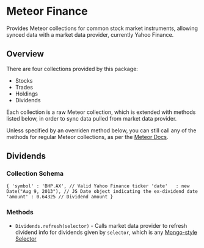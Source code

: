 Meteor Finance
======
Provides Meteor collections for common stock market instruments, allowing synced data with a market data provider, currently Yahoo Finance.

Overview
------
There are four collections provided by this package:
- Stocks
- Trades
- Holdings
- Dividends

Each collection is a raw Meteor collection, which is extended with methods listed below, in order to sync data pulled from market data provider.

Unless specified by an overriden method below, you can still call any of the methods for regular Meteor collections, as per the [Meteor Docs](http://docs.meteor.com).

Dividends
------
### Collection Schema
`{
  'symbol' : 'BHP.AX', // Valid Yahoo Finance ticker
  'date'   : new Date("Aug 9, 2013"), // JS Date object indicating the ex-dividend date
  'amount' : 0.64325 // Dividend amount
}`

### Methods
- `Dividends.refresh(selector)` - Calls market data provider to refresh dividend info for dividends given by `selector`, which is any [Mongo-style Selector](http://docs.meteor.com/#selectors)